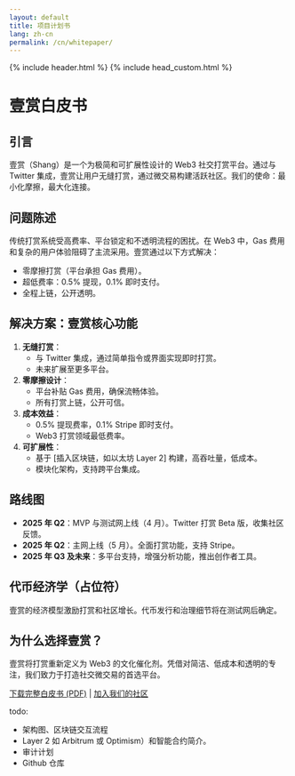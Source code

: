 ```yaml
---
layout: default
title: 项目计划书
lang: zh-cn
permalink: /cn/whitepaper/
---
```

{% include header.html %}
{% include head_custom.html %}


# 壹赏白皮书

## 引言

壹赏（Shang）是一个为极简和可扩展性设计的 Web3 社交打赏平台。通过与 Twitter 集成，壹赏让用户无缝打赏，通过微交易构建活跃社区。我们的使命：最小化摩擦，最大化连接。

## 问题陈述

传统打赏系统受高费率、平台锁定和不透明流程的困扰。在 Web3 中，Gas 费用和复杂的用户体验阻碍了主流采用。壹赏通过以下方式解决：

- 零摩擦打赏（平台承担 Gas 费用）。
- 超低费率：0.5% 提现，0.1% 即时支付。
- 全程上链，公开透明。

## 解决方案：壹赏核心功能

1. **无缝打赏**：
   - 与 Twitter 集成，通过简单指令或界面实现即时打赏。
   - 未来扩展至更多平台。
2. **零摩擦设计**：
   - 平台补贴 Gas 费用，确保流畅体验。
   - 所有打赏上链，公开可信。
3. **成本效益**：
   - 0.5% 提现费率，0.1% Stripe 即时支付。
   - Web3 打赏领域最低费率。
4. **可扩展性**：
   - 基于 [插入区块链，如以太坊 Layer 2] 构建，高吞吐量，低成本。
   - 模块化架构，支持跨平台集成。

## 路线图

- **2025 年 Q2**：MVP 与测试网上线（4 月）。Twitter 打赏 Beta 版，收集社区反馈。
- **2025 年 Q2**：主网上线（5 月）。全面打赏功能，支持 Stripe。
- **2025 年 Q3 及未来**：多平台支持，增强分析功能，推出创作者工具。

## 代币经济学（占位符）

壹赏的经济模型激励打赏和社区增长。代币发行和治理细节将在测试网后确定。

## 为什么选择壹赏？

壹赏将打赏重新定义为 Web3 的文化催化剂。凭借对简洁、低成本和透明的专注，我们致力于打造社交微交易的首选平台。

[下载完整白皮书 (PDF)](#) | [加入我们的社区](#)

todo:

- 架构图、区块链交互流程
- Layer 2 如 Arbitrum 或 Optimism）和智能合约简介。
- 审计计划
- Github 仓库
